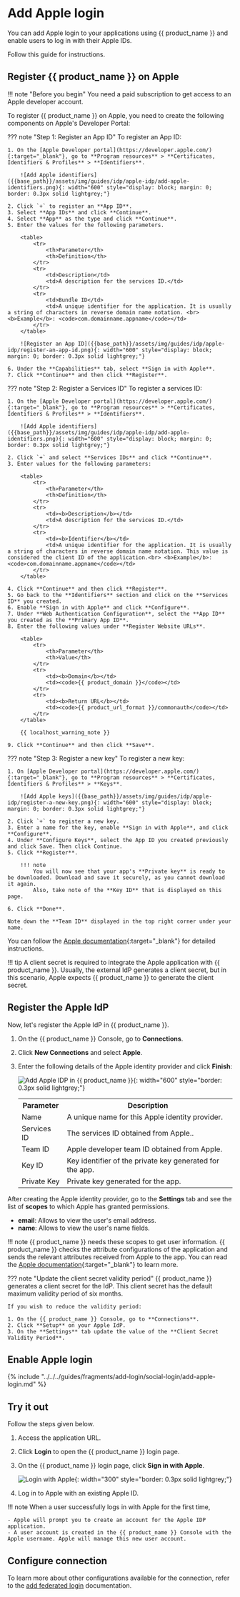 # Add Apple login
You can add Apple login to your applications using {{ product_name }} and enable users to log in with their Apple IDs.

Follow this guide for instructions.

## Register {{ product_name }} on Apple

!!! note "Before you begin"
    You need a paid subscription to get access to an Apple developer account.

To register {{ product_name }} on Apple, you need to create the following components on Apple's Developer Portal:

??? note "Step 1: Register an App ID"
    To register an App ID:

    1. On the [Apple Developer portal](https://developer.apple.com/){:target="_blank"}, go to **Program resources** > **Certificates, Identifiers & Profiles** > **Identifiers**.
        
        ![Add Apple identifiers]({{base_path}}/assets/img/guides/idp/apple-idp/add-apple-identifiers.png){: width="600" style="display: block; margin: 0; border: 0.3px solid lightgrey;"}

    2. Click `+` to register an **App ID**.
    3. Select **App IDs** and click **Continue**.
    4. Select **App** as the type and click **Continue**.
    5. Enter the values for the following parameters.
        
        <table>
            <tr>
                <th>Parameter</th>
                <th>Definition</th>
            </tr>
            <tr>
                <td>Description</td>
                <td>A description for the services ID.</td>
            </tr>
            <tr>
                <td>Bundle ID</td>
                <td>A unique identifier for the application. It is usually a string of characters in reverse domain name notation. <br> <b>Example</b>: <code>com.domainname.appname</code></td>
            </tr>
        </table>
        
        ![Register an App ID]({{base_path}}/assets/img/guides/idp/apple-idp/register-an-app-id.png){: width="600" style="display: block; margin: 0; border: 0.3px solid lightgrey;"}

    6. Under the **Capabilities** tab, select **Sign in with Apple**.
    7. Click **Continue** and then click **Register**.

??? note "Step 2: Register a Services ID"
    To register a services ID:

    1. On the [Apple Developer portal](https://developer.apple.com/){:target="_blank"}, go to **Program resources** > **Certificates, Identifiers & Profiles** > **Identifiers**.
        
        ![Add Apple identifiers]({{base_path}}/assets/img/guides/idp/apple-idp/add-apple-identifiers.png){: width="600" style="display: block; margin: 0; border: 0.3px solid lightgrey;"}

    2. Click `+` and select **Services IDs** and click **Continue**.
    3. Enter values for the following parameters:

        <table>
            <tr>
                <th>Parameter</th>
                <th>Definition</th>
            </tr>
            <tr>
                <td><b>Description</b></td>
                <td>A description for the services ID.</td>
            </tr>
            <tr>
                <td><b>Identifier</b></td>
                <td>A unique identifier for the application. It is usually a string of characters in reverse domain name notation. This value is considered the client ID of the application.<br> <b>Example</b>: <code>com.domainname.appname</code></td>
            </tr>
        </table>

    4. Click **Continue** and then click **Register**.
    5. Go back to the **Identifiers** section and click on the **Services ID** you created.
    6. Enable **Sign in with Apple** and click **Configure**.
    7. Under **Web Authentication Configuration**, select the **App ID** you created as the **Primary App ID**.
    8. Enter the following values under **Register Website URLs**.
        
        <table>
            <tr>
                <th>Parameter</th>
                <th>Value</th>
            </tr>
            <tr>
                <td><b>Domain</b></td>
                <td><code>{{ product_domain }}</code></td>
            </tr>
            <tr>
                <td><b>Return URL</b></td>
                <td><code>{{ product_url_format }}/commonauth</code></td>
            </tr>
        </table>

        {{ localhost_warning_note }}

    9. Click **Continue** and then click **Save**.

??? note "Step 3: Register a new key"
    To register a new key:

    1. On [Apple Developer portal](https://developer.apple.com/){:target="_blank"}, go to **Program resources** > **Certificates, Identifiers & Profiles** > **Keys**.
        
        ![Add Apple keys]({{base_path}}/assets/img/guides/idp/apple-idp/register-a-new-key.png){: width="600" style="display: block; margin: 0; border: 0.3px solid lightgrey;"}

    2. Click `+` to register a new key.
    3. Enter a name for the key, enable **Sign in with Apple**, and click **Configure**.
    4. Under **Configure Keys**, select the App ID you created previously and click Save. Then click Continue.
    5. Click **Register**.

        !!! note
            You will now see that your app's **Private key** is ready to be downloaded. Download and save it securely, as you cannot download it again.
            Also, take note of the **Key ID** that is displayed on this page.

    6. Click **Done**.

    Note down the **Team ID** displayed in the top right corner under your name.

You can follow the [Apple documentation](https://developer.apple.com/documentation/sign_in_with_apple/configuring_your_environment_for_sign_in_with_apple){:target="_blank"} for detailed instructions.

!!! tip
        A client secret is required to integrate the Apple application with {{ product_name }}. Usually, the external IdP generates a client secret, but in this scenario, Apple expects {{ product_name }} to generate the client secret.

## Register the Apple IdP
Now, let's register the Apple IdP in {{ product_name }}.

1. On the {{ product_name }} Console, go to **Connections**.
2. Click **New Connections** and select **Apple**.
3. Enter the following details of the Apple identity provider and click **Finish**:

    ![Add Apple IDP in {{ product_name }}]({{base_path}}/assets/img/guides/idp/apple-idp/add-apple-idp.png){: width="600" style="border: 0.3px solid lightgrey;"}

    <table>
      <tr>
        <th>Parameter</th>
        <th>Description</th>
      </tr>
      <tr>
        <td>Name</td>
        <td>A unique name for this Apple identity provider.</td>
      </tr>
      <tr>
          <td>Services ID</td>
          <td>The services ID obtained from Apple..</td>
      </tr>
      <tr>
          <td>Team ID</td>
          <td>Apple developer team ID obtained from Apple.</td>
      </tr>
      <tr>
          <td>Key ID</td>
          <td>Key identifier of the private key generated for the app.</td>
      </tr>
      <tr>
          <td>Private Key</td>
          <td>Private key generated for the app.</td>
      </tr>
    </table>  

After creating the Apple identity provider, go to the **Settings** tab and see the list of **scopes** to which Apple has granted permissions.

- **email**: Allows to view the user's email address.
- **name**: Allows to view the user's name fields.

!!! note
    {{ product_name }} needs these scopes to get user information. {{ product_name }} checks the attribute configurations of the application and sends the relevant attributes received from Apple to the app. You can read the [Apple documentation](https://developer.apple.com/documentation/sign_in_with_apple/clientconfigi/3230955-scope){:target="_blank"} to learn more.

??? note "Update the client secret validity period"
    {{ product_name }} generates a client secret for the IdP. This client secret has the default maximum validity period of six months.

    If you wish to reduce the validity period:

    1. On the {{ product_name }} Console, go to **Connections**.
    2. Click **Setup** on your Apple IdP.
    3. On the **Settings** tab update the value of the **Client Secret Validity Period**.

## Enable Apple login

{% include "../../../guides/fragments/add-login/social-login/add-apple-login.md" %}

## Try it out

Follow the steps given below.

1. Access the application URL.

2. Click **Login** to open the {{ product_name }} login page.

3. On the {{ product_name }} login page, click **Sign in with Apple**.

    ![Login with Apple]({{base_path}}/assets/img/guides/idp/apple-idp/sign-in-with-apple.png){: width="300" style="border: 0.3px solid lightgrey;"}

4. Log in to Apple with an existing Apple ID.

!!! note
    When a user successfully logs in with Apple for the first time,

    - Apple will prompt you to create an account for the Apple IDP application.
    - A user account is created in the {{ product_name }} Console with the Apple username. Apple will manage this new user account.

## Configure connection

To learn more about other configurations available for the connection, refer to the [add federated login]({{base_path}}/guides/authentication/federated-login) documentation.